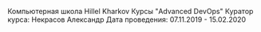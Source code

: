 Компьютерная школа Hillel Kharkov
Курсы "Advanced DevOps"
Куратор курса: Некрасов Александр
Дата проведения: 07.11.2019 - 15.02.2020
